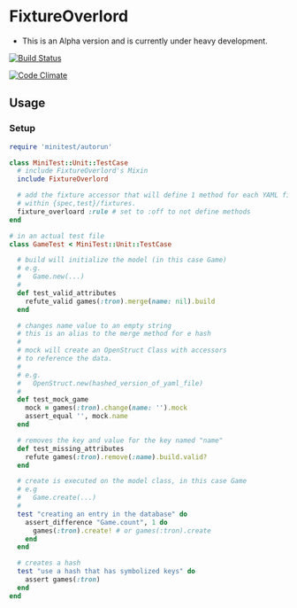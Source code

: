 # FixtureOverlord

* This is an Alpha version and is currently under heavy development.

[![Build Status](https://travis-ci.org/revans/fixture_overlord.png)](https://travis-ci.org/revans/fixture_overlord)

[![Code Climate](https://codeclimate.com/badge.png)](https://codeclimate.com/github/revans/fixture_overlord)

## Usage

### Setup

```ruby
require 'minitest/autorun'

class MiniTest::Unit::TestCase
  # include FixtureOverlord's Mixin
  include FixtureOverlord

  # add the fixture accessor that will define 1 method for each YAML file
  # within {spec,test}/fixtures.
  fixture_overloard :rule # set to :off to not define methods
end

# in an actual test file
class GameTest < MiniTest::Unit::TestCase

  # build will initialize the model (in this case Game)
  # e.g.
  #   Game.new(...)
  #
  def test_valid_attributes
    refute_valid games(:tron).merge(name: nil).build
  end

  # changes name value to an empty string
  # this is an alias to the merge method for e hash
  #
  # mock will create an OpenStruct Class with accessors
  # to reference the data.
  #
  # e.g.
  #   OpenStruct.new(hashed_version_of_yaml_file)
  #
  def test_mock_game
    mock = games(:tron).change(name: '').mock
    assert_equal '', mock.name
  end

  # removes the key and value for the key named "name"
  def test_missing_attributes
    refute games(:tron).remove(:name).build.valid?
  end

  # create is executed on the model class, in this case Game
  # e.g
  #   Game.create(...)
  #
  test "creating an entry in the database" do
    assert_difference "Game.count", 1 do
      games(:tron).create! # or games(:tron).create
    end
  end

  # creates a hash
  test "use a hash that has symbolized keys" do
    assert games(:tron)
  end
end
```
